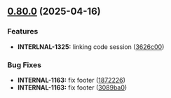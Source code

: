 ## [0.80.0](https://github.com/taskany-inc/hire/compare/v0.79.0...v0.80.0) (2025-04-16)


### Features

* **INTERLNAL-1325:** linking code session ([3626c00](https://github.com/taskany-inc/hire/commit/3626c000def2b9260df65c2290636a1265005cfd))


### Bug Fixes

* **INTERNAL-1163:** fix footer ([1872226](https://github.com/taskany-inc/hire/commit/18722263e805c026743db3fa6a97d69460eb74e2))
* **INTERNAL-1163:** fix footer ([3089ba0](https://github.com/taskany-inc/hire/commit/3089ba08345fb31525d5792645020b3cb6575a44))

